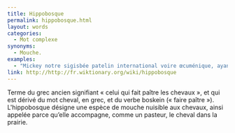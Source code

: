 ```yaml
---
title: Hippobosque
permalink: hippobosque.html
layout: words
categories:
  - Mot complexe
synonyms:
  - Mouche.
examples:
  - "Mickey notre sigisbée patelin international voire œcuménique, ayant bien joué avec les stomoxes, mélophages et autres hippobosques, considère qu'après une telle gloire il préfère se retirer sous les vivats et satisfecits d'une foule en liesse. (cf. Histoires)"
link: http://http://fr.wiktionary.org/wiki/hippobosque
---
```


Terme du grec ancien signifiant « celui qui fait paître les chevaux », et qui est dérivé du mot cheval, en grec, et du verbe boskein (« faire paître »).
L'hippobosque désigne une espèce de mouche nuisible aux chevaux, ainsi appelée parce qu’elle accompagne, comme un pasteur, le cheval dans la prairie.
